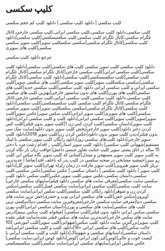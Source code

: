 # کلیپ سکسی
کلیپ سکسی | دانلود کلیپ سکسی | دانلود کلیپ کم حجم سکسی


کلیپ سکسی،دانلود کلیپ سکسی،کلیپ سکسی ایرانی،کلیپ سکسی خارجی،کانال تلگرام سکسی،کانال تلگرام کلیپ سکسی,کلیپ سکسیسکسی|کلیپ سکسی|دانلود کلیپ سکسی|کانال تلگرام سکسی|سکسی سکسکلیپ سوپر|کلیپ سوپر سکسی سکسی|کلیپ های سوپری

مرجع دانلود کلیپ سکسی:




دانلود کلیپ سکسی کلیپ سوپر سکسی کلیپ های سکسی|کلیپ سکسی|دانلود کلیپ سکسی|کلیپ سکسی ایرانی|کلیپ سکسی خارجی|کانال تلگرام سکسی|کانال تلگرام کلیپ سکسی|کلیپ سکسیسکسی|کلیپ سکسی|دانلود کلیپ سکسی|کانال تلگرام سکسی|سکسی سکسکلیپ سوپر|کلیپ سوپر سکسی|کلیپ های سکسی سوپر|کلیپ سکسی ایرانی و کلیپ سکسی ایرانی
دانلود کلیپ سکسی|کلیپ سکسی جدید|کلیپ های سکسی|کلیپ های پورن|کلیپ های بدون سانسور خارجی|بهترین کلیپ های سکسی
کلیپ سکسی،دانلود کلیپ سکسی،کلیپ سکسی ایرانی،کلیپ سکسی خارجی،کانال تلگرام سکسی،کانال تلگرام کلیپ سکسی
کلیپ سکسیسکسی|کلیپ سکسی|دانلود کلیپ سکسی|کانال تلگرام سکسی|سکسی سکسکلیپ سوپر|کلیپ سوپر سکسی سکسی|کلیپ های سوپری|کلیپ سوپر ایرانی|کلیپ سکس سوپر|عکس سوپر|کلیپ سوپر|سوپر|کلیپ سوپر|کلیپ سکسی‌ ‌ایرانی|دانلود کلیپ و کلیپ سکسی ایرانی|دانلود کلیپ سوپر|داستان سکسی|کلیپ کردن کس زن 1|کلیپ سوپر بدون فیلتر|کلیپ کس کردن دختر دانلود|کلیپ سوپر خارجی|پخش کلیپ سوپر بدون دانلود|سایت سک سی بدون فیلتر|دیدن کلیپ سوپر بدون دانلود|عکس کردن زن|کلیپ سوپر 2018|دانلود کلیپ سوپر خارجی|دانلود کلیپ‌های سکسی‌ روز|دانلود رایگان کلیپ سوپر سکسی با لینک مستقیم|شهوانی کلیپ سکسی|
دانلود کلیپ سوپر استار|کلیپ _ اقدام زشت مرد با دختر 15 ساله در اتاق پشتی سوپر کلیپ جنایت تجاوز جنسی داعش|عواقب زیان بار نگاه کردن به کلیپ سوپر کلیپ سوپر مستهجن و مبتذل|کسانی که کلیپ سوپر نگاه میکنن این کلیپ رو ببینن|جمشيد مشايخي در صحنه سكسي در کلیپ پدر که ناخلف افتد|تماشا | جدیدترین تریلر کلیپ سوپر هیرویی|کلیپ سوپر مارکت در زمان زلزله تهران|کلیپ سوپر گل|دانلود کلیپ سوپر | دانلود کلیپ سکسی | داستان سکسی | عکس سکسی|عکس سکسی،کلیپ سکسی،داستان سکسی،عکس سوپر،کلیپ سوپر،عکس|کلیپ سکس دانلود کلیپ سکسی
سایت سکسی|معرفي سايت هاي سكسي دانلود فيلم|سایتهای سكسی خارجی|سایت کلیپ سکسی|کلیپ سکسی‌ ‌ایرانی|سایت سکسی‌ قمبل|کلیپ سکسی|‌سکس کردن زن و شوهر|دانلود رایگان کلیپ سکسی|کلیپ سکس ایرانی|سایت سکسی آویزون|سکس خفن|کلیپ های سکسی ایرانی توپ و حشری|خفن ترین سایت های سکسی دنیا|معرفی سایت سکسی خارجی|معروفترین سایت سکسی دنیا|سکسی ترین کلیپ های سکسی|سایت های سکسی و پورن|داستان سکسی ایرانی|کلیپ پورن سکسی.سکس ایرانی دانلود بدون فیلتر|کلیپ سکسی|
|میخوام کلیپ سکس ببینم|ادرس سایت های سکس خارجی|جدیدترین سایت های سکس فیلتر نشده|سایت فیلتر نشده کلیپ سوپر|بزرگترین سایت دانلود کلیپ سکس|شهوانی|کلیپ سوپر|کلیپ آموزشی 102 حالت سکس|کلیپ های سکسی ایرانی +18|دانلود کلیپ و کلیپ سکسی ایرانی|صد داستان سکسی|داستانهای سکسی و شهوتناک|دانلود کلیپ و کلیپ سکسی ایرانی با کیفیت خوب و عالی|کوس|کیر،کون ایرانی‌ |کوس|دانلود کوس ایرانی‌،سایت سکسی|عکس سکس ایرانی|سایتهای سکسی ایرانی|سایت سکسی|کلیپ سکسیسکسی
